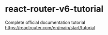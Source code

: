 # react-router-v6-tutorial

Complete official documentation tutorial https://reactrouter.com/en/main/start/tutorial

